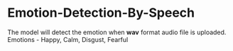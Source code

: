 # Emotion-Detection-By-Speech
The model will detect the emotion when **wav** format audio file is uploaded.
Emotions - Happy, Calm, Disgust, Fearful
